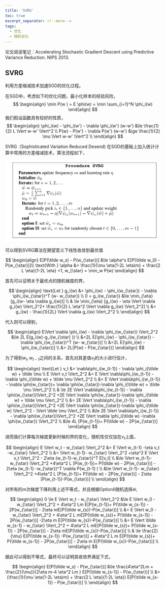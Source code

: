 ```yaml
---
title: 'SVRG'
toc: true
excerpt_separator: <!--more-->
tags:
  - 优化
  - 随机优化
---
```




论文阅读笔记：Accelerating Stochastic Gradient Descent using Predictive Variance Reduction. NIPS 2013.

<!--more-->

## SVRG

利用方差缩减技术加速SGD的优化过程。


在SGD中，考虑如下的优化问题，最小化样本的经验风险，
$$
\begin{align}
\min P(w ) =  E \phi(w) = \min \sum_{i=1}^N \phi_i(w)
\end{align}
$$
我们假设函数具有较好的性质，
$$
\begin{align}
\phi_i(w) - \phi_i(w') - \nabla \phi_i(w') (w-w') &\le \frac{1}{2} L \Vert w-w' \Vert^2 \\
P(w) - P(w') - \nabla P(w') (w-w') &\ge \frac{1}{2} \mu \Vert w-w' \Vert^2 \\ 
\end{align}
$$

SVRG（Sophisticated Variation Reduced Desend) 在SGD的基础上加入统计计算中常用的方差缩减技术，算法流程如下，


![image-20211124190423383](/images/posts/SVRG/image-20211124190423383.png)


可以得到SVRG算法在期望意义下线性收敛到最优值


$$
\begin{align}
E[P(\tilde w_s) - P(w_{\star})] &\le \alpha^s E[P(\tilde w_0) - P(w_{\star})]\\
\text{With } \alpha &= \frac{1}{\mu \eta(1-2L \eta)m} + \frac{2 L \eta}{1-2L \eta} <1, w_{\star} = \min_w P(w)
\end{align}
$$


首先可以证明关于最优点的随机梯度的界，


$$
\begin{align}
\text{Let } g_i(w) &= \phi_i(w) - \phi_i(w_{\star}) - \nabla \phi_i(w_{\star})^T (w- w_{\star}) \\
0 = g_i(w_{\star}) &\le  \min_{\eta} [g_i(w- \eta \nabla g_i(w))] \\
& \le   \min_{\eta} [g_i(w) - \eta \Vert \nabla g_i(w) \Vert_2^2+ \frac{1}{2} L \eta^2 \Vert \nabla g_i(w) \Vert_2^2] \\
&= g_i(w) - \frac{1}{2L} \Vert \nabla g_i(w) \Vert_2^2 \\
\end{align}
$$


代入则可以得到，


$$
\begin{align}
E\Vert \nabla \phi_i(w) - \nabla \phi_i(w_{\star}) \Vert_2^2 &\le 2L E(g_i(w)-g_i(w_{\star} )) \\
&=2L E[\phi_i(w) - \phi_i(w_{\star}) - \nabla \phi_i(w_{\star})^T (w- w_{\star})]  \\
&=2L E[\phi_i(w) - \phi_i(w_{\star})] \\
&= 2L[P(w) - P(w_{\star})]
\end{align}
$$


为了得到$w_{t},w_{t-1}$之间的关系，首先对其差值$v_t$的大小进行估计，


$$
\begin{align}
\text{Let }  v_t &= \nabla\phi_i(w_{t-1}) - \nabla \phi_i(\tilde w) + \tilde \mu \\
E \Vert v_t \Vert_2^2  &= E \Vert \nabla\phi_i(w_{t-1}) - \nabla \phi_i(\tilde w) + \tilde \mu \Vert_2^2 \\
&= E \Vert \nabla\phi_i(w_{t-1}) - \nabla \phi(w_{\star})+ \nabla \phi(w_{\star})-\nabla \phi_i(\tilde w) + \tilde \mu \Vert_2^2 \\
& \le 2E \Vert \nabla\phi_i(w_{t-1}) - \nabla \phi(w_{\star})\Vert_2^2 +2E \Vert \nabla \phi(w_{\star})-\nabla \phi_i(\tilde w) + \tilde \mu \Vert_2^2 \\
&= 2E \Vert \nabla\phi_i(w_{t-1}) - \nabla \phi(w_{\star})\Vert_2^2 +2E \Vert \nabla \phi(w_{\star})-\nabla \phi_i(\tilde w)  \Vert_2^2 -  \Vert \tilde \mu \Vert_2^2 \\
&\le 2E \Vert \nabla\phi_i(w_{t-1}) - \nabla \phi(w_{\star})\Vert_2^2 +2E \Vert \nabla \phi_i(\tilde w) -\nabla \phi(w_{\star}) \Vert_2^2 \\
&\le 4L [P(w_{t-1})+ P(\tilde w) - 2P(w_{\star})]
\end{align}
$$


进而我们计算每次梯度更新时候的界的变化，随机性仅仅加在$v_t$上面，


$$
\begin{align}
E \Vert w_t - w_{\star} \Vert_2^2 &= E \Vert w_{t-1} -\eta v_t  -w_{\star} \Vert_2^2  \\
&= \Vert w_{t-1}- w_{\star} \Vert_2^2 +\eta^2 E \Vert v_t \Vert_2^2 - 2\eta (w_{t-1}-w_{\star})^T E[v_t] \\
&\le \Vert w_{t-1}- w_{\star} \Vert_2^2 +4\eta^2 L [P(w_{t-1})+ P(\tilde w) - 2P(w_{\star})] - 2\eta (w_{t-1} -w_{\star})^T \nabla P(w_{t-1} ) \\
&\le \Vert w_{t-1}- w_{\star} \Vert_2^2 +4\eta^2 L [P(w_{t-1})+ P(\tilde w) - 2P(w_{\star})] - 2\eta [P(w_{t-1})-P(w_{\star})] \\
\end{align}
$$


对所有的$m$次梯度下降利用上述不等式，并且根据OptionII随机选择$\tilde w$, 


$$
\begin{align}
0 \le E \Vert w_t - w_{\star} \Vert_2^2 
&\le  E \Vert w_0 - w_{\star} \Vert_2^2 + 4\eta^2 Lm E[P(w_{t-1})+ P(\tilde w_{s-1}) - 2P(w_{\star})] - 2\eta mE[P(\tilde w_{s})-P(w_{\star})] \\
&=  E \Vert w_0 - w_{\star} \Vert_2^2 + 4\eta^2 L mE[P(\tilde w_{s})+ P(\tilde w_{s-1}) - 2P(w_{\star})] -2\eta m E[P(\tilde w_{s})-P(w_{\star})] \\ 
&= E \Vert \tilde w_{s-1} - w_{\star} \Vert_2^2  + 4\eta^2 L mE[P(\tilde w_{s})+ P(\tilde w_{s-1}) - 2P(w_{\star})] - 2\eta mE[P(\tilde w_{s})-P(w_{\star})] \\ 
& \le \frac{2}{\mu} E[P(\tilde w_{s-1})  -P(w_{\star})] + 4\eta^2 L m E[P(\tilde w_{s})+ P(\tilde w_{s-1}) - 2P(w_{\star})] - 2\eta m E[P(\tilde w_{s})-P(w_{\star})] \\  
\end{align}
$$


据此可以得到不等式，最终可以证明其收敛界满足下式，


$$
\begin{align}
E[P(\tilde w_s) - P(w_{\star})] &\le \frac{4\eta^2Lm + \frac{2}{\mu}}{2\eta m-4 \eta^2 Lm } E[P(\tilde w_{s-1}) - P(w_{\star})] \\ 
&= (\frac{1}{\mu \eta(1-2L \eta)m} + \frac{2 L \eta}{1-2L \eta}) E[P(\tilde w_{s-1}) - P(w_{\star})] \\ 
\end{align}
$$






